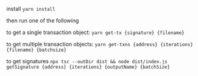 install
`yarn install`

then run one of the following

to get a single transaction object:
`yarn get-tx {signature} {filename}`

to get multiple transaction objects:
`yarn get-txns {address} {iterations} {filename} {batchsize}`

to get signatures
`npx tsc --outDir dist && node dist/index.js getSignature {address} {iterations} {outputName} {batchSize}`

